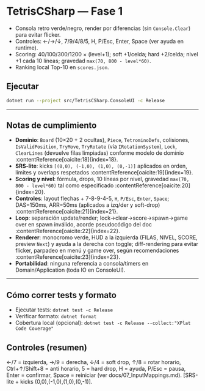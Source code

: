 # TetrisCSharp — Fase 1

- Consola retro verde/negro, render por diferencias (sin `Console.Clear`) para evitar flicker.
- Controles: ←/→/↓, 7/9/4/8/5, H, P/Esc, Enter, Space (ver ayuda en runtime).
- Scoring: 40/100/300/1200 × (level+1); soft +1/celda; hard +2/celda; nivel +1 cada 10 líneas; gravedad `max(70, 800 - level*60)`.
- Ranking local Top-10 en `scores.json`.

## Ejecutar
```bash
dotnet run --project src/TetrisCSharp.ConsoleUI -c Release
```

---

## Notas de cumplimiento

- **Dominio**: `Board` (10×20 + 2 ocultas), `Piece`, `TetrominoDefs`, colisiones, `IsValidPosition`, `TryMove`, `TryRotate` (vía `IRotationSystem`), `Lock`, `ClearLines` (devuelve filas limpiadas) conforme modelo de dominio :contentReference[oaicite:18]{index=18}.
- **SRS-lite**: kicks `[(0,0), (-1,0), (1,0), (0,-1)]` aplicados en orden, límites y overlaps respetados :contentReference[oaicite:19]{index=19}.
- **Scoring y nivel**: fórmula, drops, 10 líneas por nivel, gravedad `max(70, 800 - level*60)` tal como especificado :contentReference[oaicite:20]{index=20}.
- **Controles**: layout flechas + 7-8-9-4-5, `H`, `P/Esc`, `Enter`, `Space`; DAS=150ms, ARR=50ms (aplicados a izq/der y soft-drop) :contentReference[oaicite:21]{index=21}.
- **Loop**: separación update/render; lock→clear→score→spawn→game over en spawn inválido, acorde pseudocódigo del doc :contentReference[oaicite:22]{index=22}.
- **Renderer**: monocromo verde, HUD a la izquierda (FILAS, NIVEL, SCORE, preview `Next`) y ayuda a la derecha con toggle; diff-rendering para evitar flicker, parpadeo en menú y game over, según recomendaciones :contentReference[oaicite:23]{index=23}.
- **Portabilidad**: ninguna referencia a consola/timers en Domain/Application (toda IO en ConsoleUI).

---

## Cómo correr tests y formato

- Ejecutar tests: `dotnet test -c Release`
- Verificar formato: `dotnet format`
- Cobertura local (opcional): `dotnet test -c Release --collect:"XPlat Code Coverage"`

## Controles (resumen)

←/7 = izquierda, →/9 = derecha, ↓/4 = soft drop, ↑/8 = rotar horario, Ctrl+↑/Shift+8 = anti horario, 5 = hard drop, H = ayuda, P/Esc = pausa, Enter = confirmar, Space = reiniciar (ver docs/07_InputMappings.md).  [SRS-lite + kicks (0,0),(-1,0),(1,0),(0,-1)].
